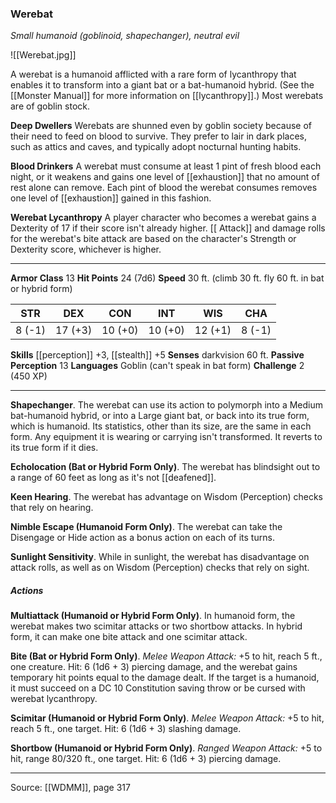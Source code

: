 ### Werebat
_Small humanoid (goblinoid, shapechanger), neutral evil_

![[Werebat.jpg]]

A werebat is a humanoid afflicted with a rare form of lycanthropy that enables it to transform into a giant bat or a bat-humanoid hybrid. (See the [[Monster Manual]] for more information on [[lycanthropy]].) Most werebats are of goblin stock.


**Deep Dwellers** Werebats are shunned even by goblin society because of their need to feed on blood to survive. They prefer to lair in dark places, such as attics and caves, and typically adopt nocturnal hunting habits.


**Blood Drinkers** A werebat must consume at least 1 pint of fresh blood each night, or it weakens and gains one level of [[exhaustion]] that no amount of rest alone can remove. Each pint of blood the werebat consumes removes one level of [[exhaustion]] gained in this fashion.


**Werebat Lycanthropy** A player character who becomes a werebat gains a Dexterity of 17 if their score isn't already higher. [[ Attack]] and damage rolls for the werebat's bite attack are based on the character's Strength or Dexterity score, whichever is higher.






---

**Armor Class** 13
**Hit Points** 24 (7d6)
**Speed** 30 ft. (climb 30 ft. fly 60 ft. in bat or hybrid form)

| STR     | DEX     | CON     | INT     | WIS     | CHA     |
|---------|---------|---------|---------|---------|---------|
| 8 (-1) | 17 (+3) | 10 (+0) | 10 (+0) | 12 (+1) | 8 (-1) |

**Skills** [[perception]] +3, [[stealth]] +5
**Senses** darkvision 60 ft.
**Passive Perception** 13
**Languages** Goblin (can't speak in bat form)
**Challenge** 2 (450 XP)

---

**Shapechanger**. The werebat can use its action to polymorph into a Medium bat-humanoid hybrid, or into a Large giant bat, or back into its true form, which is humanoid. Its statistics, other than its size, are the same in each form. Any equipment it is wearing or carrying isn't transformed. It reverts to its true form if it dies.

**Echolocation (Bat or Hybrid Form Only)**. The werebat has blindsight out to a range of 60 feet as long as it's not [[deafened]].

**Keen Hearing**. The werebat has advantage on Wisdom (Perception) checks that rely on hearing.

**Nimble Escape (Humanoid Form Only)**. The werebat can take the Disengage or Hide action as a bonus action on each of its turns.

**Sunlight Sensitivity**. While in sunlight, the werebat has disadvantage on attack rolls, as well as on Wisdom (Perception) checks that rely on sight.

##### Actions
**Multiattack (Humanoid or Hybrid Form Only)**. In humanoid form, the werebat makes two scimitar attacks or two shortbow attacks. In hybrid form, it can make one bite attack and one scimitar attack.

**Bite (Bat or Hybrid Form Only)**. _Melee Weapon Attack:_ +5 to hit, reach 5 ft., one creature. Hit: 6 (1d6 + 3) piercing damage, and the werebat gains temporary hit points equal to the damage dealt. If the target is a humanoid, it must succeed on a DC 10 Constitution saving throw or be cursed with werebat lycanthropy.

**Scimitar (Humanoid or Hybrid Form Only)**. _Melee Weapon Attack:_ +5 to hit, reach 5 ft., one target. Hit: 6 (1d6 + 3) slashing damage.

**Shortbow (Humanoid or Hybrid Form Only)**. _Ranged Weapon Attack:_ +5 to hit, range 80/320 ft., one target. Hit: 6 (1d6 + 3) piercing damage.


---

Source: [[WDMM]], page 317